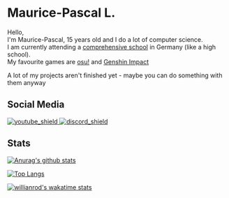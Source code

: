 [youtube_shield]: https://img.shields.io/badge/YouTube-red
[discord_shield]: https://img.shields.io/badge/Discord-blue
[youtube]: youtube.com/channel/UC1XJonqgNCHu1swge8O8ODQ
[discord]: https://discord.gg/QY7mycdGxZ

# Maurice-Pascal L.
Hello,<br>
I'm Maurice-Pascal, 15 years old and I do a lot of computer science.<br>
I am currently attending a [comprehensive school](https://en.wikipedia.org/wiki/Comprehensive_school#Germany) in Germany (like a high school).<br>
My favourite games are [osu!](https://en.wikipedia.org/wiki/Osu!) and [Genshin Impact](https://en.wikipedia.org/wiki/Genshin_Impact)

A lot of my projects aren't finished yet - maybe you can do something with them anyway

## Social Media
[ ![youtube_shield][] ][youtube]
[ ![discord_shield][] ][discord]

## Stats

[![Anurag's github stats](https://github-readme-stats.vercel.app/api?username=MauricePascal&theme=tokyonight)](https://github.com/anuraghazra/github-readme-stats)

[![Top Langs](https://github-readme-stats.vercel.app/api/top-langs/?username=MauricePascal&layout=compact&theme=tokyonight)](https://github.com/anuraghazra/github-readme-stats)

[![willianrod's wakatime stats](https://github-readme-stats.vercel.app/api/wakatime?username=MauricePascal&theme=tokyonight)](https://github.com/anuraghazra/github-readme-stats)

